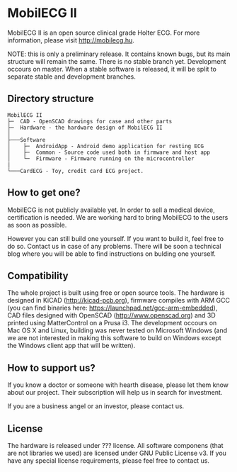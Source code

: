 MobilECG II
===========

MobilECG II is an open source clinical grade Holter ECG. For more information, please visit http://mobilecg.hu.

NOTE: this is only a preliminary release. It contains known bugs, but its main structure will remain the same. There is no stable branch yet. Development occours on master. When a stable software is released, it will be split to separate stable and development branches.

Directory structure
-------------------
```
MobilECG II
├─  CAD - OpenSCAD drawings for case and other parts
├─  Hardware - the hardware design of MobilECG II
│
├───Software
│    ├─  AndroidApp - Android demo application for resting ECG
│    ├─  Common - Source code used both in firmware and host app
│    └─  Firmware - Firmware running on the microcontroller
|
└───CardECG - Toy, credit card ECG project.

```

How to get one?
---------------

MobilECG is not publicly available yet. In order to sell a medical device, certification is needed. We are working hard to bring MobilECG to the users as soon as possible.

However you can still build one yourself. If you want to build it, feel free to do so. Contact us in case of any problems. There will be soon a technical blog where you will be able to find instructions on bulding one yourself.

Compatibility
-------------

The whole project is built using free or open source tools. The hardware is designed in KiCAD (http://kicad-pcb.org), firmware compiles with ARM GCC (you can find binaries here: https://launchpad.net/gcc-arm-embedded), CAD files designed with OpenSCAD (http://www.openscad.org) and 3D printed using MatterControl on a Prusa i3. The development occours on Mac OS X and Linux, building was never tested on Microsoft Windows (and we are not interested in making this software to build on Windows except the Windows client app that will be written).

How to support us?
------------------

If you know a doctor or someone with hearth disease, please let them know about our project. Their subscription will help us in search for investment.

If you are a business angel or an investor, please contact us.

License
-------

The hardware is released under ??? license. All software componens (that are not libraries we used) are licensed under GNU Public License v3. If you have any special license requirements, please feel free to contact us.